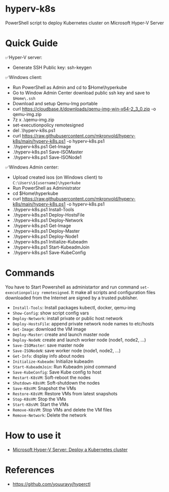 # hyperv-k8s
PowerShell script to deploy Kubernetes cluster on Microsoft Hyper-V Server

# Quick Guide

✅Hyper-V server:
- Generate SSH Public key: ssh-keygen

✅Windows client:
- Run PowerShell as Admin and cd to $Home\hyperkube
- Go to Window Admin Center  download public ssh key and save to `$Home\.ssh`
- Download and setup Qemu-Img portable
- curl https://cloudbase.it/downloads/qemu-img-win-x64-2_3_0.zip -o qemu-img.zip
- 7z x .\qemu-img.zip
- set-executionpolicy remotesigned
- del .\hyperv-k8s.ps1
- curl https://raw.githubusercontent.com/mkronvold/hyperv-k8s/main/hyperv-k8s.ps1 -o hyperv-k8s.ps1
- .\hyperv-k8s.ps1 Get-Image
- .\hyperv-k8s.ps1 Save-ISOMaster
- .\hyperv-k8s.ps1 Save-ISONode1

✅Windows Admin center:
- Upload created isos (on Windows client) to `C:\Users\${username}\hyperkube`
- Run PowerShell as Administrator
- cd $Home\hyperkube
- curl https://raw.githubusercontent.com/mkronvold/hyperv-k8s/main/hyperv-k8s.ps1 -o hyperv-k8s.ps1
- .\hyperv-k8s.ps1 Install-Tools
- .\hyperv-k8s.ps1 Deploy-HostsFile
- .\hyperv-k8s.ps1 Deploy-Network
- .\hyperv-k8s.ps1 Get-Image
- .\hyperv-k8s.ps1 Deploy-Master
- .\hyperv-k8s.ps1 Deploy-Node1
- .\hyperv-k8s.ps1 Initialize-Kubeadm
- .\hyperv-k8s.ps1 Start-KubeadmJoin
- .\hyperv-k8s.ps1 Save-KubeConfig

# Commands

You have to Start Powershell as administartor and run command `set-executionpolicy remotesigned`. It make all scripts and configuration files downloaded from the Internet are signed by a trusted publisher.

- `Install-Tools`: Install packages kubectl, docker, qemu-img
- `Show-Config`: show script config vars
- `Deploy-Network`: install private or public host network
- `Deploy-HostsFile`: append private network node names to etc/hosts
- `Get-Image`: download the VM image
- `Deploy-Master`: create and launch master node
- `Deploy-NodeN`: create and launch worker node (node1, node2, ...)
- `Save-ISOMaster`: save master node
- `Save-ISONodeN`: save worker node (node1, node2, ...)
- `Get-Info`: display info about nodes
- `Initialize-Kubeadm`: Initialize kubeadm
- `Start-KubeadmJoin`: Run Kubeadm joind command
- `Save-KubeConfig`: Save Kube config to host
- `Restart-K8sVM`: Soft-reboot the nodes
- `Shutdown-K8sVM`: Soft-shutdown the nodes
- `Save-K8sVM`: Snapshot the VMs
- `Restore-K8sVM`: Restore VMs from latest snapshots
- `Stop-K8sVM`: Stop the VMs
- `Start-K8sVM`: Start the VMs
- `Remove-K8sVM`: Stop VMs and delete the VM files
- `Remove-Network`: Delete the network

# How to use it

- [Microsoft Hyper-V Server: Deploy a Kubernetes cluster](https://www.youtube.com/watch?v=MPjavnlRnQU)

# References
- https://github.com/youurayy/hyperctl



